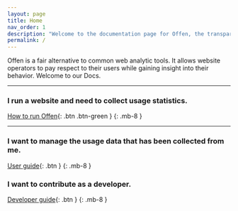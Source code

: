 ```yaml
---
layout: page
title: Home
nav_order: 1
description: "Welcome to the documentation page for Offen, the transparent web analytic tool. Featuring guides for operators, users and developers."
permalink: /
---
```


Offen is a fair alternative to common web analytic tools. It allows website operators to pay respect to their users while gaining insight into their behavior. Welcome to our Docs.

---

### I run a website and need to collect usage statistics.

[How to run Offen](/running-offen/){: .btn .btn-green }
{: .mb-8 }

---

### I want to manage the usage data that has been collected from me.

[User guide](/using-offen/){: .btn }
{: .mb-8 }

### I want to contribute as a developer.

[Developer guide](/developing-offen/){: .btn }
{: .mb-8 }

